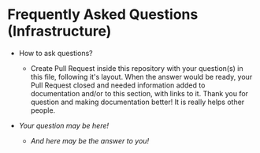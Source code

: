 Frequently Asked Questions (Infrastructure)
===========================================

- How to ask questions?
    - Create Pull Request inside this repository with your question(s) in this file, following it's layout. When the answer would be ready, your Pull Request closed and needed information added to documentation and/or to this section, with links to it. Thank you for question and making documentation better! It is really helps other people.

- *Your question may be here!*
    - *And here may be the answer to you!*
